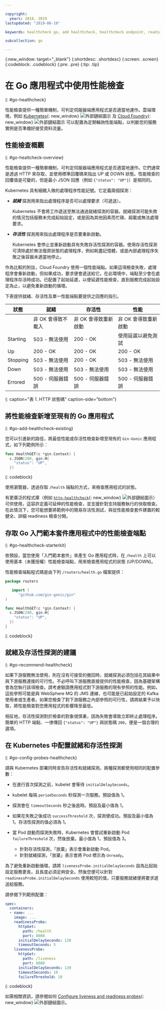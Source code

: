 ```yaml
---

copyright:
  years: 2018, 2019
lastupdated: "2019-06-10"

keywords: healthcheck go, add healthcheck, healthcheck endpoint, readiness go, liveness go, endpoint go, probes go

subcollection: go

---
```


{:new_window: target="_blank"}
{:shortdesc: .shortdesc}
{:screen: .screen}
{:codeblock: .codeblock}
{:pre: .pre}
{:tip: .tip}

# 在 Go 應用程式中使用性能檢查
{: #go-healthcheck}

性能檢查提供一種簡單機制，可判定伺服器端應用程式是否適當地運作。雲端環境，例如 [Kubernetes](https://www.ibm.com/cloud/container-service){: new_window} ![外部鏈結圖示](../icons/launch-glyph.svg "外部鏈結圖示") 及 [Cloud Foundry](https://www.ibm.com/cloud/cloud-foundry){: new_window} ![外部鏈結圖示](../icons/launch-glyph.svg "外部鏈結圖示") 可以配置為定期輪詢性能端點，以判斷您的服務實例是否準備好接受資料流量。


## 性能檢查概觀
{: #go-healtcheck-overview}

性能檢查提供一種簡單機制，可判定伺服器端應用程式是否適當地運作。它們通常是透過 HTTP 來存取，並使用標準回覆碼來指出 UP 或 DOWN 狀態。性能檢查的回覆值是可變的，但是最小 JSON 回應（例如 `{"status": "UP"}`）是相同的。

Kubernetes 具有細緻入微的處理程序性能記號。它定義兩個探測：

- _**就緒**_ 探測用來指出處理程序是否可以處理要求（可遞送）。

  Kubernetes 不會將工作遞送至無法通過就緒探測的容器。就緒探測可能失敗的情況包括服務未完成起始設定，或是因為其他因素而忙碌、超載或無法處理要求。

- _**存活性**_ 探測用來指出處理程序是否要重新啟動。

  Kubernetes 會停止並重新啟動具有失敗存活性探測的容器。使用存活性探測可清除處於無法復原狀態的處理程序，例如耗盡記憶體，或是內部處理程序失敗之後容器未適當地停止。

作為比較的附註，Cloud Foundry 使用一個性能端點。如果這項檢查失敗，處理程序會重新啟動，但如果成功，要求便會遞送給它。在此環境中，端點至少會在處理程序存活時成功。已配置了起始延遲，以便延遲性能檢查，直到服務完成起始設定為止，以避免重新啟動的循環。

下表提供就緒、存活性及單一性能端點要提供之回應的指引。

| 狀態     |就緒|存活性|性能|
|----------|-----------------------------|----------------------------|---------------------------|
|          | 非 OK 會導致不載入| 非 OK 會導致重新啟動| 非 OK 會導致重新啟動|
| Starting | 503 - 無法使用| 200 - OK                   | 使用延遲以避免測試|
| Up       | 200 - OK                   | 200 - OK                   | 200 - OK                   |
| Stopping | 503 - 無法使用| 200 - OK                   | 503 - 無法使用|
| Down     | 503 - 無法使用| 503 - 無法使用| 503 - 無法使用|
| Errored  |500 - 伺服器錯誤|500 - 伺服器錯誤|500 - 伺服器錯誤|
{: caption="表 1. HTTP 狀態碼" caption-side="bottom"}

## 將性能檢查新增至現有的 Go 應用程式
{: #go-add-healthcheck-existing}

您可以引進新的路徑，將最低性能或存活性檢查新增至現有的 `Gin-Gonic` 應用程式，如下列範例所示：
```go
func HealthGET(c *gin.Context) {
  c.JSON(200, gin.H{
    "status": "UP",
  })
```
{: codeblock}

使用瀏覽器，透過存取 `/health` 端點的方式，來檢查應用程式的狀態。

有更廣泛的程式庫（例如 [`http-healthcheck`](https://github.com/robzienert/http-healthcheck){: new_window} ![外部鏈結圖示](../icons/launch-glyph.svg "外部鏈結圖示")）可供使用，這容許定義可延伸的性能檢查，並支援針對支持服務執行的快取檢查。在此情況下，您可能想要將範例中的簡易存活性測試，與從性能檢查套件建置的較健全、詳細 readiness 檢查分開。

## 存取 Go 入門範本套件應用程式中的性能檢查端點
{: #go-healthcheck-starterkit}

依預設，當您使用「入門範本套件」來產生 Go 應用程式時，在 `/health` 上可以使用基本（未獲授權）性能檢查端點，用來檢查應用程式的狀態 (UP/DOWN)。

性能檢查端點程式碼是由下列 `/routers/health.go` 檔案提供：
```go
package routers

   import (
      "github.com/gin-gonic/gin"
)

func HealthGET(c *gin.Context) {
  c.JSON(200, gin.H{
    "status": "UP",
  })
}
```
{: codeblock}

## 就緒及存活性探測的建議
{: #go-recommend-healthcheck}

如果下游服務無法使用，則在沒有可接受的撤回時，就緒探測必須包括在其結果中與下游服務連接的可行性。不必呼叫下游服務直接提供的性能檢查，因為基礎架構會為您執行該項檢查。請考慮驗證應用程式對下游服務的現有參照的性能。例如，這些參照可能是與 WebSphere MQ 的 JMS 連線，也可能是已起始設定的 Kafka 使用者或生產者。如果您檢查了對下游服務之內部參照的可行性，請將結果予以快取，將性能檢查對您應用程式的影響降至最低。

相反地，存活性探測對於檢查的對象很慎重，因為失敗會導致立即終止處理程序。簡單的 HTTP 端點、一律傳回 `{"status": "UP"}` 與狀態碼 `200`，便是一個合理的選項。

## 在 Kubernetes 中配置就緒和存活性探測
{: #go-config-probes-healthcheck}

請與 Kubernetes 部署同時宣告存活性和就緒探測。兩種探測都使用相同的配置參數：

* 在進行首次探測之前，kubelet 會等待 `initialDelaySeconds`。

* kubelet 每隔 `periodSeconds` 秒探測一次服務。預設值為 1。

* 探測會在 `timeoutSeconds` 秒之後逾時。預設及最小值為 1。

* 如果在失敗之後成功 `successThreshold` 次，探測便成功。預設及最小值為 1。存活性探測的值必須為 1。

* 當 Pod 啟動而探測失敗時，Kubernetes 會嘗試重新啟動 Pod `failureThreshold` 次，然後放棄。最小值為 1，預設值為 3。
    - 針對存活性探測，「放棄」表示會重新啟動 Pod。
    - 針對就緒探測，「放棄」表示會將 Pod 標示為 `Unready`。

為了避免重新啟動循環，請將 `livenessProbe.initialDelaySeconds` 設為比起始設定服務更長，且長度必須足夠安全。然後您便可以針對 `readinessProbe.initialDelaySeconds` 使用較短的值，只要服務就緒便將要求遞送給服務。

請參閱下列範例配置：
```yaml
spec:
  containers:
  - name: ...
    image: ...
    readinessProbe:
      httpGet:
        path: /health
        port: 8080
      initialDelaySeconds: 120
      timeoutSeconds: 5
    livenessProbe:
      httpGet:
        path: /liveness
        port: 8080
      initialDelaySeconds: 130
      timeoutSeconds: 10
      failureThreshold: 10
```
{: codeblock}

如需相關資訊，請參閱如何 [Configure liveness and readiness probes](https://kubernetes.io/docs/tasks/configure-pod-container/configure-liveness-readiness-probes/){: new_window} ![外部鏈結圖示](../icons/launch-glyph.svg "外部鏈結圖示")。

